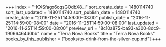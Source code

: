 +++
index = "-KXSfagx6cqsGOdbX8_i"
sort_create_date = 1480114740
sort_last_updated = 1480114740
sort_publish_date = 1480114740
create_date = "2016-11-25T14:59:00-08:00"
publish_date = "2016-11-25T14:59:00-08:00"
date = "2016-11-25T14:59:00-08:00"
last_updated = "2016-11-25T14:59:00-08:00"
preview_url = "8c10a875-ba93-a300-8dc9-19066464d0bb"
name = "Terra Nova Books"
title = "Terra Nova Books"
books_by_this_publisher = ["books/to-drink-from-the-silver-cup.md"]
+++
